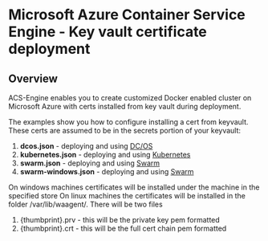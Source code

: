 # Microsoft Azure Container Service Engine - Key vault certificate deployment

## Overview

ACS-Engine enables you to create customized Docker enabled cluster on Microsoft Azure with certs installed from key vault during deployment.

The examples show you how to configure installing a cert from keyvault. These certs are assumed to be in the secrets portion of your keyvault:

1. **dcos.json** - deploying and using [DC/OS](../../docs/dcos.md)
2. **kubernetes.json** - deploying and using [Kubernetes](../../docs/kubernetes.md)
3. **swarm.json** - deploying and using [Swarm](../../docs/swarm.md)
4. **swarm-windows.json** - deploying and using [Swarm](../../docs/swarm.md)

On windows machines certificates will be installed under the machine in the specified store
On linux machines the certificates will be installed in the folder /var/lib/waagent/. There will be two files 
1. {thumbprint}.prv - this will be the private key pem formatted
2. {thumbprint}.crt - this will be the full cert chain pem formatted